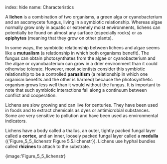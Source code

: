 index: hide
name: Characteristics

A  **lichen** is a combination of two organisms, a green alga or cyanobacterium and an ascomycete fungus, living in a symbiotic relationship. Whereas algae normally grow only in aquatic or extremely moist environments, lichens can potentially be found on almost any surface (especially rocks) or as  **epiphytes** (meaning that they grow on other plants).

In some ways, the symbiotic relationship between lichens and algae seems like a  **mutualism** (a relationship in which both organisms benefit). The fungus can obtain photosynthates from the algae or cyanobacterium and the algae or cyanobacterium can grow in a drier environment than it could otherwise tolerate. However, most scientists consider this symbiotic relationship to be a controlled  **parasitism** (a relationship in which one organism benefits and the other is harmed) because the photosynthetic organism grows less well than it would without the fungus. It is important to note that such symbiotic interactions fall along a continuum between conflict and cooperation.

Lichens are slow growing and can live for centuries. They have been used in foods and to extract chemicals as dyes or antimicrobial substances. Some are very sensitive to pollution and have been used as environmental indicators.

Lichens have a body called a thallus, an outer, tightly packed fungal layer called a  **cortex**, and an inner, loosely packed fungal layer called a  **medulla** ({'Figure_5_5_lichenstr Figure 5.5.lichenstr}). Lichens use hyphal bundles called  **rhizines** to attach to the substrate.


{image:'Figure_5_5_lichenstr}
        
